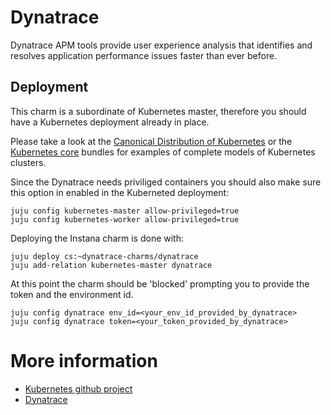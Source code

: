 # Dynatrace

Dynatrace APM tools provide user experience analysis that identifies and resolves application performance issues faster than ever before.

## Deployment

This charm is a subordinate of Kubernetes master, therefore you should have a
Kubernetes deployment already in place.

Please take a look at the [Canonical Distribution of Kubernetes](https://jujucharms.com/canonical-kubernetes/)
or the [Kubernetes core](https://jujucharms.com/kubernetes-core/) bundles for 
examples of complete models of Kubernetes clusters.

Since the Dynatrace needs priviliged containers you should also make sure this option in enabled in the Kuberneted deployment:

    juju config kubernetes-master allow-privileged=true
    juju config kubernetes-worker allow-privileged=true

Deploying the Instana charm is done with:

    juju deploy cs:~dynatrace-charms/dynatrace
    juju add-relation kubernetes-master dynatrace

At this point the charm should be 'blocked' prompting you to provide the token and the environment id.

    juju config dynatrace env_id=<your_env_id_provided_by_dynatrace>
    juju config dynatrace token=<your_token_provided_by_dynatrace>


# More information

 - [Kubernetes github project](https://github.com/kubernetes/kubernetes)
 - [Dynatrace](https://www.dynatrace.com/)
